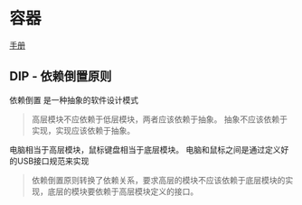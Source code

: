# 容器

[手册](https://www.swoft.org/docs/2.x/zh-CN/bean/index.html)


## DIP - 依赖倒置原则
依赖倒置 是一种抽象的软件设计模式

>高层模块不应依赖于低层模块，两者应该依赖于抽象。
 抽象不应该依赖于实现，实现应该依赖于抽象。

 电脑相当于高层模块，鼠标键盘相当于底层模块。
 电脑和鼠标之间是通过定义好的USB接口规范来实现


 > 依赖倒置原则转换了依赖关系，要求高层的模块不应该依赖于底层模块的实现，底层的模块要依赖于高层模块定义的接口。
